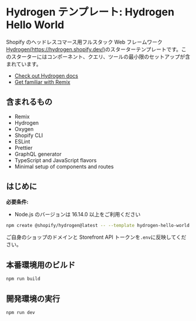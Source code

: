 # Hydrogen テンプレート: Hydrogen Hello World

Shopify のヘッドレスコマース用フルスタック Web フレームワーク[Hydrogen(https://hydrogen.shopify.dev/)](<[Remix](https://remix.run/)>)のスターターテンプレートです。このスターターにはコンポーネント、クエリ、ツールの最小限のセットアップが含まれています。

- [Check out Hydrogen docs](https://shopify.dev/custom-storefronts/hydrogen)
- [Get familiar with Remix](https://remix.run/docs/en/2.0.0)

## 含まれるもの

- Remix
- Hydrogen
- Oxygen
- Shopify CLI
- ESLint
- Prettier
- GraphQL generator
- TypeScript and JavaScript flavors
- Minimal setup of components and routes

## はじめに

**必要条件:**

- Node.js のバージョンは 16.14.0 以上をご利用ください

```bash
npm create @shopify/hydrogen@latest -- --template hydrogen-hello-world
```

ご自身のショップのドメインと Storefront API トークンを`.env`に反映してください。

## 本番環境用のビルド

```bash
npm run build
```

## 開発環境の実行

```bash
npm run dev
```
